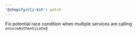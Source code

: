 ```yaml
---
'@shopify/cli-kit': patch
---
```


Fix potential race condition when multiple services are calling `ensureAuthenticated`
